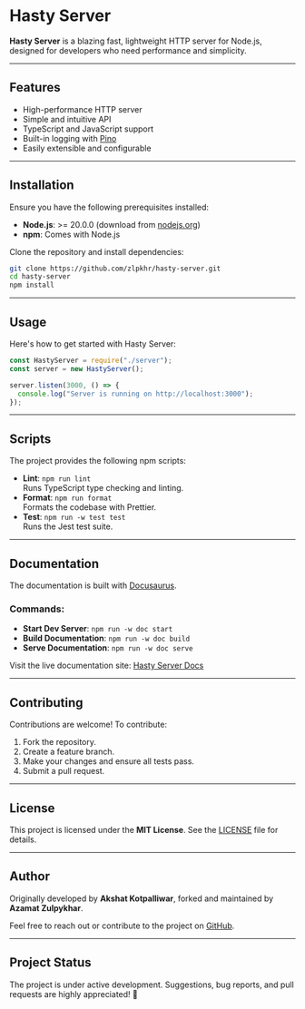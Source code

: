 # Hasty Server

**Hasty Server** is a blazing fast, lightweight HTTP server for Node.js, designed for developers who need performance and simplicity.

---

## Features

- High-performance HTTP server
- Simple and intuitive API
- TypeScript and JavaScript support
- Built-in logging with [Pino](https://github.com/pinojs/pino)
- Easily extensible and configurable

---

## Installation

Ensure you have the following prerequisites installed:

- **Node.js**: >= 20.0.0 (download from [nodejs.org](https://nodejs.org))
- **npm**: Comes with Node.js

Clone the repository and install dependencies:

```bash
git clone https://github.com/zlpkhr/hasty-server.git
cd hasty-server
npm install
```

---

## Usage

Here's how to get started with Hasty Server:

```javascript
const HastyServer = require("./server");
const server = new HastyServer();

server.listen(3000, () => {
  console.log("Server is running on http://localhost:3000");
});
```

---

## Scripts

The project provides the following npm scripts:

- **Lint**: `npm run lint`  
  Runs TypeScript type checking and linting.
- **Format**: `npm run format`  
  Formats the codebase with Prettier.
- **Test**: `npm run -w test test`  
  Runs the Jest test suite.

---

## Documentation

The documentation is built with [Docusaurus](https://docusaurus.io).

### Commands:

- **Start Dev Server**: `npm run -w doc start`
- **Build Documentation**: `npm run -w doc build`
- **Serve Documentation**: `npm run -w doc serve`

Visit the live documentation site: [Hasty Server Docs](https://hasty-server.vercel.app)

---

## Contributing

Contributions are welcome! To contribute:

1. Fork the repository.
2. Create a feature branch.
3. Make your changes and ensure all tests pass.
4. Submit a pull request.

---

## License

This project is licensed under the **MIT License**. See the [LICENSE](LICENSE.txt) file for details.

---

## Author

Originally developed by **Akshat Kotpalliwar**, forked and maintained by **Azamat Zulpykhar**.

Feel free to reach out or contribute to the project on [GitHub](https://github.com/zlpkhr/hasty-server).

---

## Project Status

The project is under active development. Suggestions, bug reports, and pull requests are highly appreciated! 🎉
